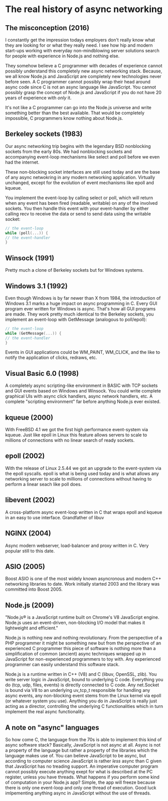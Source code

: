 # The real history of async networking

## The misconception (2016)

I constantly get the impression todays employers don't really know what they are looking for or what they really need. I see how hip and modern start-ups working with everyday non-mindblowing server solutions search for people with experience in Node.js and nothing else.

They somehow believe a C programmer with decades of experience cannot possibly understand this completely new async networking stack. Because, we all know Node.js and JavaScript are completely new technologies never before seen. A C programmer cannot possibly wrap their head around async code since C is not an async language like JavaScript. You cannot possibly grasp the concept of Node.js and JavaScript if you do not have 20 years of experience with *only* it.

It's not like a C programmer can go into the Node.js universe and write something better than the best available. That would be completely impossible, C programmers know nothing about Node.js.

## Berkeley sockets (1983)
Our async networking trip begins with the legendary BSD nonblocking sockets from the early 80s. We had nonblocking sockets and accompanying event-loop mechanisms like select and poll before we even had the internet.

These non-blocking socket interfaces are still used today and are the base of any async netwokring in any modern networking application. Virtually unchanged, except for the evolution of event mechanisms like epoll and kqueue.

You implement the event-loop by calling select or poll, which will return when any event has been fired (readable, writable) on any of the involved sockets. You then handle this event with your event-handler by either calling recv to receive the data or send to send data using the writable socket:

```c
// the event-loop
while (poll(...)) {
// the event-handler
}
```

## Winsock (1991)
Pretty much a clone of Berkeley sockets but for Windows systems.

## Windows 3.1 (1992)
Even though Windows is by far newer than X from 1984, the introduction of Windows 3.1 marks a huge impact on async programming in C. Every GUI program ever written for Windows is async. That's how all GUI programs are made. They work pretty much identical to the Berkeley sockets, you implement an event-loop with GetMessage (analogous to poll/epoll):

```c
// the event-loop
while (GetMessage(...)) {
// the event-handler
}
```

Events in GUI applications could be WM_PAINT, WM_CLICK, and the like to notify the application of clicks, redraws, etc.

## Visual Basic 6.0 (1998)
A completely async scripting-like environment in BASIC with TCP sockets and GUI events based on Windows and Winsock. You could write complete graphical UIs with async click handlers, async network handlers, etc. A complete "scripting environment" far before anything Node.js ever existed.

## kqueue (2000)
With FreeBSD 4.1 we got the first high performance event-system via kqueue. Just like epoll in Linux this feature allows servers to scale to millions of connections with no linear search of ready sockets.

## epoll (2002)
With the release of Linux 2.5.44 we got an upgrade to the event-system via the epoll syscalls. epoll is what is being used today and is what allows any networking server to scale to millions of connections without having to perform a linear seach like poll does.

## libevent (2002)
A cross-platform async event-loop written in C that wraps epoll and kqueue in an easy to use interface. Grandfather of libuv

## NGINX (2004)
Async modern webserver, load-balancer and proxy written in C. Very popular still to this date.

## ASIO (2005)
Boost ASIO is one of the most widely known asyncronous and modern C++ networking libraries to date. Work initially started 2003 and the library was committed into Boost 2005.

## Node.js (2009)
"Node.js® is a JavaScript runtime built on Chrome's V8 JavaScript engine. Node.js uses an event-driven, non-blocking I/O model that makes it lightweight and efficient."

Node.js is nothing new and nothing revolutionary. From the perspective of a PHP programmer it might be something new but from the perspective of an experienced C programmer this piece of software is nothing more than a simplification of common (ancient) async techniques wrapped up in JavaScript for non-experienced programmers to toy with. Any experienced programmer can easily understand this software stack.

Node.js is a runtime written in C++ (V8) and C (libuv, OpenSSL, zlib). You write server logic in JavaScript, bound to underlying C code. Everything you do (tcp, udp, files, events) is directly connected to C code. Any net.Socket is bound via V8 to an underlying uv_tcp_t responsible for handling any async events, any non-blocking event stems from the Linux kernel via epoll (or whatever system you use). Anything you do in JavaScript is really just acting as a director, controlling the underlying C functionalities which in turn implement the real async functionality.

## A note on "async" languages

So how come C, the language from the 70s is able to implement this kind of async software stack? Basically, JavaScript is not async at all. Async is not a property of the language but rather a property of the libraries which the language makes use of. You can believe JavaScript to be async, but according to computer science JavaScript is rather *less* async than C given that JavaScript has no treading support. An imperative computer program cannot possibly execute anything exept for what is described at the PC register, unless you have threads. What happens if you perform some kind of computation in your Node.js app? Simple, the app will freeze because there is only one event-loop and only one thread of execution. Good luck imlpementing anything async in JavaScript without the use of threads.
